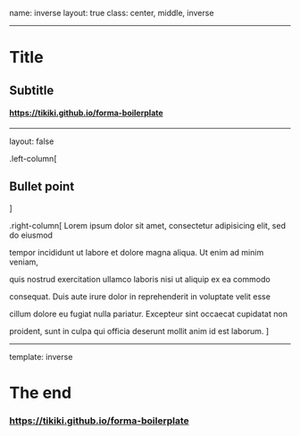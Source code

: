 name: inverse
layout: true
class: center, middle, inverse

---

# Title
## Subtitle

#### https://tikiki.github.io/forma-boilerplate

---
layout: false

.left-column[
## Bullet point
]

.right-column[
Lorem ipsum dolor sit amet, consectetur adipisicing elit, sed do eiusmod

tempor incididunt ut labore et dolore magna aliqua. Ut enim ad minim veniam,

quis nostrud exercitation ullamco laboris nisi ut aliquip ex ea commodo

consequat. Duis aute irure dolor in reprehenderit in voluptate velit esse

cillum dolore eu fugiat nulla pariatur. Excepteur sint occaecat cupidatat non

proident, sunt in culpa qui officia deserunt mollit anim id est laborum.
]

---
template: inverse

# The end

### https://tikiki.github.io/forma-boilerplate
